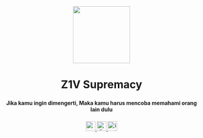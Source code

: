 <div align="center">
  <img height="150" src="https://github.com/Zivalez/Zivalez/blob/main/yamikochibi.gif?raw=true"  />
</div>

###

<h1 align="center">Z1V Supremacy</h1>

###

<p align="center"><b>Jika kamu ingin dimengerti, Maka kamu harus mencoba memahami orang lain dulu</b></p>

###

<div align="center">
  <a href="https://zivalezgaming@gmail.com" target="_blank">
    <img src="https://img.shields.io/static/v1?message=Gmail&logo=gmail&label=&color=D14836&logoColor=white&labelColor=&style=for-the-badge" height="25" alt="gmail logo">
  </a>
  
  <a href="https://www.discordapp.com/users/455717134920712202" target="_blank">
    <img src="https://img.shields.io/static/v1?message=Discord&logo=discord&label=&color=7289DA&logoColor=white&labelColor=&style=for-the-badge" height="25" alt="discord logo">
  </a>
  
  <a href="https://www.instagram.com/zivalez" target="_blank">
    <img src="https://img.shields.io/static/v1?message=Instagram&logo=instagram&label=&color=E4405F&logoColor=white&labelColor=&style=for-the-badge" height="25" alt="instagram logo">
  </a>
</div>

###

